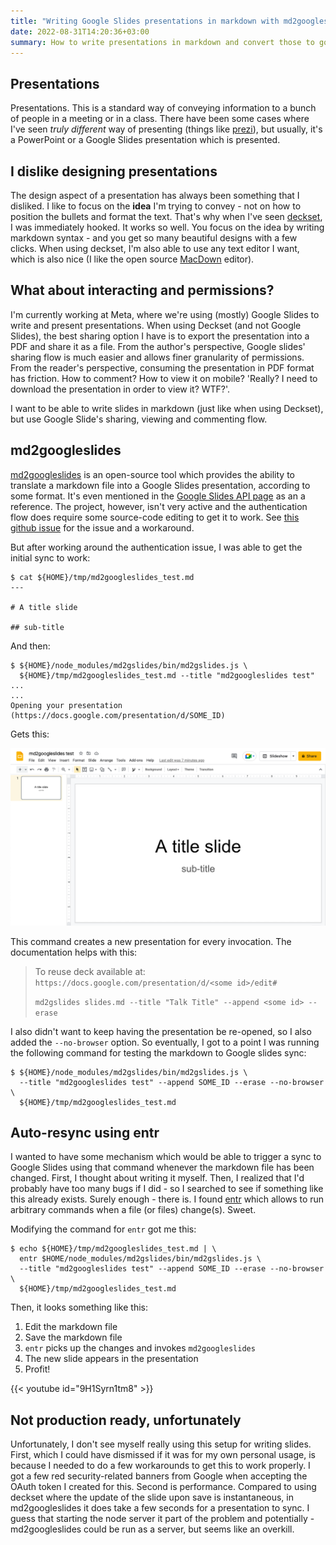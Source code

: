 ```yaml
---
title: "Writing Google Slides presentations in markdown with md2googleslides"
date: 2022-08-31T14:20:36+03:00
summary: How to write presentations in markdown and convert those to google slides using md2googleslides.
---
```


## Presentations

Presentations. This is a standard way of conveying information to a bunch of people in a meeting or in a class. There have been some cases where I've seen *truly different* way of presenting (things like [prezi](https://prezi.com/)), but usually, it's a PowerPoint or a Google Slides presentation which is presented. 

## I dislike designing presentations

The design aspect of a presentation has always been something that I disliked. I like to focus on the **idea** I'm trying to convey - not on how to position the bullets and format the text. That's why when I've seen [deckset](https://www.deckset.com/), I was immediately hooked. It works so well. You focus on the idea by writing markdown syntax - and you get so many beautiful designs with a few clicks. When using deckset, I'm also able to use any text editor I want, which is also nice (I like the open source [MacDown](https://macdown.uranusjr.com/) editor).

## What about interacting and permissions?

I'm currently working at Meta, where we're using (mostly) Google Slides to write and present presentations. When using Deckset (and not Google Slides), the best sharing option I have is to export the presentation into a PDF and share it as a file. From the author's perspective, Google slides' sharing flow is much easier and allows finer granularity of permissions. From the reader's perspective, consuming the presentation in PDF format has friction. How to comment? How to view it on mobile? 'Really? I need to download the presentation in order to view it? WTF?'.

I want to be able to write slides in markdown (just like when using Deckset), but use Google Slide's sharing, viewing and commenting flow.

## md2googleslides

[md2googleslides](https://github.com/googleworkspace/md2googleslides) is an open-source tool which provides the ability to translate a markdown file into a Google Slides presentation, according to some format. It's even mentioned in the [Google Slides API page](https://developers.google.com/slides/api/samples) as an a reference. The project, however, isn't very active and the authentication flow does require some source-code editing to get it to work. See [this github issue](https://github.com/googleworkspace/md2googleslides/issues/170) for the issue and a workaround.

But after working around the authentication issue, I was able to get the initial sync to work: 
```lang=bash
$ cat ${HOME}/tmp/md2googleslides_test.md
---

# A title slide

## sub-title
```
And then: 
```lang=bash
$ ${HOME}/node_modules/md2gslides/bin/md2gslides.js \
  ${HOME}/tmp/md2googleslides_test.md --title "md2googleslides test"
...
...
Opening your presentation (https://docs.google.com/presentation/d/SOME_ID)
```

Gets this:

![](title_slide.png)

This command creates a new presentation for every invocation. The documentation helps with this: 

>  To reuse deck available at: `https://docs.google.com/presentation/d/<some id>/edit#`
> 
> `md2gslides slides.md --title "Talk Title" --append <some id> --erase`

I also didn't want to keep having the presentation be re-opened, so I also added the `--no-browser` option. So eventually, I got to a point I was running the following command for testing the markdown to Google slides sync:
```lang=bash
$ ${HOME}/node_modules/md2gslides/bin/md2gslides.js \
  --title "md2googleslides test" --append SOME_ID --erase --no-browser \
  ${HOME}/tmp/md2googleslides_test.md
```

## Auto-resync using entr

I wanted to have some mechanism which would be able to trigger a sync to Google Slides using that command whenever the markdown file has been changed. First, I thought about writing it myself. Then, I realized that I'd probably have too many bugs if I did - so I searched to see if something like this already exists. Surely enough - there is. I found [entr](https://github.com/eradman/entr) which allows to run arbitrary commands when a file (or files) change(s). Sweet. 

Modifying the command for `entr` got me this: 
```lang=bash
$ echo ${HOME}/tmp/md2googleslides_test.md | \
  entr $HOME/node_modules/md2gslides/bin/md2gslides.js \
  --title "md2googleslides test" --append SOME_ID --erase --no-browser \
  ${HOME}/tmp/md2googleslides_test.md
```

Then, it looks something like this:
1. Edit the markdown file
2. Save the markdown file
3. `entr` picks up the changes and invokes `md2googleslides`
4. The new slide appears in the presentation
5. Profit!

{{< youtube id="9H1Syrn1tm8" >}}


## Not production ready, unfortunately

Unfortunately, I don't see myself really using this setup for writing slides. First, which I could have dismissed if it was for my own personal usage, is because I needed to do a few workarounds to get this to work properly. I got a few red security-related banners from Google when accepting the OAuth token I created for this. Second is performance. Compared to using deckset where the update of the slide upon save is instantaneous, in md2googleslides it does take a few seconds for a presentation to sync. I guess that starting the node server it part of the problem and potentially - md2googleslides could be run as a server, but seems like an overkill.

